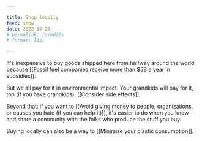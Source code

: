 ```yaml
---

title: Shop locally
feed: show
date: 2022-10-28
# permalink: /credits
# format: list

---
```


It's inexpensive to buy goods shipped here from halfway around the world, because [[Fossil fuel companies receive more than $5B a year in subsidies]].

But we all pay for it in environmental impact. Your grandkids will pay for it, too (if you have grandkids). [[Consider side effects]].

Beyond that: if you want to [[Avoid giving money to people, organizations, or causes you hate (if you can help it)]], it's easier to do when you know and share a community with the folks who produce the stuff you buy.

Buying locally can also be a way to [[Minimize your plastic consumption]]. 